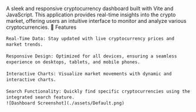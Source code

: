 A sleek and responsive cryptocurrency dashboard built with Vite and JavaScript. This application provides real-time insights into the crypto market, offering users an intuitive interface to monitor and analyze various cryptocurrencies.​
🚀 Features

    Real-Time Data: Stay updated with live cryptocurrency prices and market trends.

    Responsive Design: Optimized for all devices, ensuring a seamless experience on desktops, tablets, and mobile phones.

    Interactive Charts: Visualize market movements with dynamic and interactive charts.

    Search Functionality: Quickly find specific cryptocurrencies using the integrated search feature.
    ![Dashboard Screenshot](./assets/Default.png)



